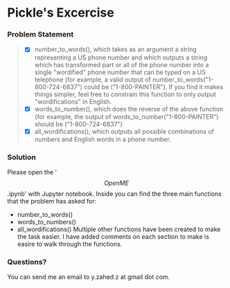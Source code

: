 # Pickle's Excercise

### Problem Statement 

> - [x] number_to_words(), which takes as an argument a string representing a US phone number and which outputs a string which has transformed part or all of the phone number into a single "wordified" phone number that can be typed on a US telephone (for example, a valid output of number_to_words("1-800-724-6837") could be ("1-800-PAINTER"). If you find it makes things simpler, feel free to constrain this function to only output "wordifications" in English.
> - [x] words_to_number(), which does the reverse of the above function (for example, the output of words_to_number("1-800-PAINTER") should be ("1-800-724-6837")
> - [x] all_wordifications(), which outputs all possible combinations of numbers and English words in a phone number.

### Solution
Please open the '$$OpenME$$.ipynb' with Jupyter notebook.
Inside you can find the three main functions that the problem has asked for:
- number_to_words()
- words_to_numbers()
- all_wordifications()
Multiple other functions have been created to make the task easier. I have added comments on each section to make is easire to walk through the functions. 

### Questions?
You can send me an email to y.zahed.z at gmail dot com.
